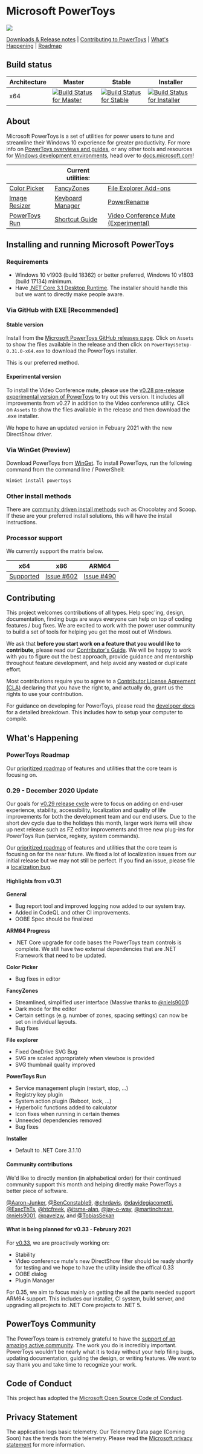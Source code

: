 # Microsoft PowerToys

<img src="./doc/images/overview/PT%20hero%20image.png"/>

[Downloads & Release notes][github-release-link] | [Contributing to PowerToys](#contributing) | [What's Happening](#whats-happening) | [Roadmap](#powertoys-roadmap)

## Build status

| Architecture | Master | Stable | Installer |
|--------------|--------|--------|-----------|
| x64 | [![Build Status for Master](https://dev.azure.com/ms/PowerToys/_apis/build/status/microsoft.PowerToys?branchName=master)](https://dev.azure.com/ms/PowerToys/_build/latest?definitionId=219&branchName=master) | [![Build Status for Stable](https://dev.azure.com/ms/PowerToys/_apis/build/status/microsoft.PowerToys?branchName=stable)](https://dev.azure.com/ms/PowerToys/_build/latest?definitionId=219&branchName=stable) | [![Build Status for Installer](https://github-private.visualstudio.com/microsoft/_apis/build/status/CDPX/powertoys/powertoys-Windows-Official-master-Test?branchName=master)](https://github-private.visualstudio.com/microsoft/_build/latest?definitionId=61&branchName=master) |

## About

Microsoft PowerToys is a set of utilities for power users to tune and streamline their Windows 10 experience for greater productivity. For more info on [PowerToys overviews and guides][usingPowerToys-docs-link], or any other tools and resources for [Windows development environments](https://docs.microsoft.com/windows/dev-environment/overview), head over to [docs.microsoft.com][usingPowerToys-docs-link]! 

|              | Current utilities: |              |
|--------------|--------------------|--------------|
| [Color Picker](https://aka.ms/PowerToysOverview_ColorPicker) |  [FancyZones](https://aka.ms/PowerToysOverview_FancyZones) | [File Explorer Add-ons](https://aka.ms/PowerToysOverview_FileExplorerAddOns) |
| [Image Resizer](https://aka.ms/PowerToysOverview_ImageResizer) | [Keyboard Manager](https://aka.ms/PowerToysOverview_KeyboardManager) | [PowerRename](https://aka.ms/PowerToysOverview_PowerRename) |
| [PowerToys Run](https://aka.ms/PowerToysOverview_PowerToysRun) | [Shortcut Guide](https://aka.ms/PowerToysOverview_ShortcutGuide) | [Video Conference Mute (Experimental)](https://aka.ms/PowerToysOverview_VideoConference) |

## Installing and running Microsoft PowerToys

### Requirements

- Windows 10 v1903 (build 18362) or better preferred, Windows 10 v1803 (build 17134) minimum.  
- Have [.NET Core 3.1 Desktop Runtime](https://dotnet.microsoft.com/download/dotnet-core/thank-you/runtime-desktop-3.1.10-windows-x64-installer). The installer should handle this but we want to directly make people aware.

### Via GitHub with EXE [Recommended]

#### Stable version

Install from the [Microsoft PowerToys GitHub releases page][github-release-link]. Click on `Assets` to show the files available in the release and then click on `PowerToysSetup-0.31.0-x64.exe` to download the PowerToys installer.

This is our preferred method.

#### Experimental version
To install the Video Conference mute, please use the [v0.28 pre-release experimental version of PowerToys][github-prerelease-link] to try out this version. It includes all improvements from v0.27 in addition to the Video conference utility. Click on `Assets` to show the files available in the release and then download the .exe installer.

We hope to have an updated version in Febuary 2021 with the new DirectShow driver.

### Via WinGet (Preview)
Download PowerToys from [WinGet](https://github.com/microsoft/winget-cli/releases). To install PowerToys, run the following command from the command line / PowerShell:

```powershell
WinGet install powertoys
```

### Other install methods

There are [community driven install methods](./doc/unofficialInstallMethods.md) such as Chocolatey and Scoop.  If these are your preferred install solutions, this will have the install instructions.

### Processor support

We currently support the matrix below.

| x64 | x86 | ARM64 |
|:---:|:---:|:---:|
| [Supported][github-release-link] | [Issue #602](https://github.com/microsoft/PowerToys/issues/602) | [Issue #490](https://github.com/microsoft/PowerToys/issues/490) |

## Contributing

This project welcomes contributions of all types. Help spec'ing, design, documentation, finding bugs are ways everyone can help on top of coding features / bug fixes. We are excited to work with the power user community to build a set of tools for helping you get the most out of Windows.

We ask that **before you start work on a feature that you would like to contribute**, please read our [Contributor's Guide](CONTRIBUTING.md). We will be happy to work with you to figure out the best approach, provide guidance and mentorship throughout feature development, and help avoid any wasted or duplicate effort.

Most contributions require you to agree to a [Contributor License Agreement (CLA)][oss-CLA] declaring that you have the right to, and actually do, grant us the rights to use your contribution.

For guidance on developing for PowerToys, please read the [developer docs](/doc/devdocs) for a detailed breakdown. This includes how to setup your computer to compile.

## What's Happening

### PowerToys Roadmap

Our [prioritized roadmap][roadmap] of features and utilities that the core team is focusing on.

### 0.29 - December 2020 Update

Our goals for [v0.29 release cycle][github-release-link] were to focus on adding on end-user experience, stability, accessibility, localization and quality of life improvements for both the development team and our end users. Due to the short dev cycle due to the holidays this month, larger work items will show up next release such as FZ editor improvements and three new plug-ins for PowerToys Run (service, regkey, system commands).

Our [prioritized roadmap][roadmap] of features and utilities that the core team is focusing on for the near future. We fixed a lot of localization issues from our initial release but we may not still be perfect. If you find an issue, please file a [localization bug][loc-bug].

#### Highlights from v0.31

**General**
- Bug report tool and improved logging now added to our system tray.
- Added in CodeQL and other CI improvements.
- OOBE Spec should be finalized

**ARM64 Progress**
- .NET Core upgrade for code bases the PowerToys team controls is complete.  We still have two external dependencies that are .NET Framework that need to be updated.

**Color Picker** 
- Bug fixes in editor

**FancyZones**
- Streamlined, simplified user interface (Massive thanks to [@niels9001](https://github.com/niels9001))
- Dark mode for the editor
- Certain settings (e.g. number of zones, spacing settings) can now be set on individual layouts.
- Bug fixes

**File explorer**
- Fixed OneDrive SVG Bug
- SVG are scaled appropriately when viewbox is provided
- SVG thumbnail quality improved

**PowerToys Run**
- Service management plugin (restart, stop, ...)
- Registry key plugin 
- System action plugin (Reboot, lock, ...)
- Hyperbolic functions added to calculator
- Icon fixes when running in certain themes
- Unneeded dependencies removed
- Bug fixes

**Installer**
- Default to .NET Core 3.1.10

#### Community contributions

We'd like to directly mention (in alphabetical order) for their continued community support this month and helping directly make PowerToys a better piece of software.  

[@Aaron-Junker](https://github.com/Aaron-Junker), 
[@BenConstable9](https://github.com/BenConstable9), 
[@chrdavis](https://github.com/chrdavis), 
[@davidegiacometti](https://github.com/davidegiacometti), 
[@ExecThTs](https://github.com/ExecThTs), 
[@htcfreek](https://github.com/htcfreek), 
[@itsme-alan](https://github.com/itsme-alan), 
[@jay-o-way](https://github.com/jay-o-way), 
[@martinchrzan](https://github.com/martinchrzan), 
[@niels9001](https://github.com/niels9001), 
[@pavelzw](https://github.com/pavelzw), 
and 
[@TobiasSekan](https://github.com/TobiasSekan) 

#### What is being planned for v0.33 - February 2021

For [v0.33][github-next-release-work], we are proactively working on:

- Stability
- Video conference mute's new DirectShow filter should be ready shortly for testing and we hope to have the utility inside the offical 0.33
- OOBE dialog
- Plugin Manager

For 0.35, we aim to focus mainly on getting the all the parts needed support ARM64 support.  This includes our installer, CI system, build server, and upgrading all projects to .NET Core projects to .NET 5.

## PowerToys Community

The PowerToys team is extremely grateful to have the [support of an amazing active community][community-link]. The work you do is incredibly important. PowerToys wouldn’t be nearly what it is today without your help filing bugs, updating documentation, guiding the design, or writing features. We want to say thank you and take time to recognize your work.

## Code of Conduct

This project has adopted the [Microsoft Open Source Code of Conduct][oss-conduct-code].

## Privacy Statement

The application logs basic telemetry. Our Telemetry Data page (Coming Soon) has the trends from the telemetry. Please read the [Microsoft privacy statement][privacy-link] for more information.

[oss-CLA]: https://cla.opensource.microsoft.com
[oss-conduct-code]: CODE_OF_CONDUCT.md
[community-link]: COMMUNITY.md
[github-release-link]: https://github.com/microsoft/PowerToys/releases/
[roadmap]: https://github.com/microsoft/PowerToys/wiki/Roadmap
[privacy-link]: http://go.microsoft.com/fwlink/?LinkId=521839
[vidConfOverview]: https://aka.ms/PowerToysOverview_VideoConference
[loc-bug]: https://github.com/microsoft/PowerToys/issues/new?assignees=&labels=&template=translation_issue.md&title=
[usingPowerToys-docs-link]: https://docs.microsoft.com/windows/powertoys/

<!-- items that need to be updated release to release -->
[github-next-release-work]: https://github.com/microsoft/PowerToys/issues?q=is%3Aopen+is%3Aissue+project%3Amicrosoft%2FPowerToys%2F17
[github-prerelease-link]: https://github.com/microsoft/PowerToys/releases/tag/v0.28.0
